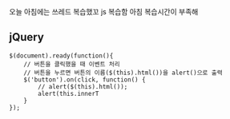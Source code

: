 오늘 아침에는 쓰레드 복습했꼬
js 복습함
아침 복습시간이 부족해 

## jQuery

```
$(document).ready(function(){
	// 버튼을 클릭했을 때 이벤트 처리
	// 버튼을 누르면 버튼의 이름($(this).html())을 alert()으로 출력
	$('button').on(click, function() {
		// alert($(this).html());
		alert(this.innerT
	}
});
```



<!--stackedit_data:
eyJoaXN0b3J5IjpbLTU3Njc2NDA5OV19
-->